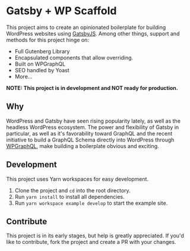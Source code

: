 # Gatsby + WP Scaffold

This project aims to create an opinionated boilerplate for building WordPress websites using [GatsbyJS](https://gatsbyjs.com). Among other things, support and methods for this project hinge on:

- Full Gutenberg Library
- Encapsulated components that allow overriding.
- Built on WPGraphQL
- SEO handled by Yoast
- More...

**NOTE: This project is in development and NOT ready for production.**

## Why
WordPress and Gatsby have seen rising popularity lately, as well as the headless WordPress ecosystem. The power and flexibility of Gatsby in particular, as well as it's favorability toward GraphQL and the recent initiative to build a GraphQL Schema directly into WordPress through [WPGraphQL](https://github.com/wp-graphql/wp-graphql), make building a boilerplate obvious and exciting.

## Development
This project uses Yarn workspaces for easy development.

1. Clone the project and `cd` into the root directory.
2. Run `yarn install` to install all dependencies.
3. Run `yarn workspace example develop` to start the example site.

## Contribute
This project is in its early stages, but help is greatly appreciated. If you'd like to contribute, fork the project and create a PR with your changes.
